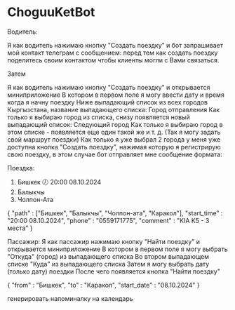 
# ChoguuKetBot

Водитель:

  Я как водитель нажимаю кнопку "Создать поездку" и бот запрашивает мой контакт телеграм c
  сообщением: перед тем как создать поездку поделитесь своим контактом чтобы клиенты могли
  с Вами связаться.

  Затем

  Я как водитель нажимаю кнопку "Создать поездку" и открывается миниприложение
  В котором в первом поле я могу ввести дату и время когда я начну поездку
  Ниже выпадающий список из всех городов Кыргызстана, название выпадающего списка: Город отправления
  Как только я выбираю город из списка, снизу появляется новый выпадающий список: Следующий город
  Как только я выбираю город в этом списке - появляется еще один такой же и т. д.
  (Так я могу задать свой маршрут поездки)
  Как только я уже выбрал 2 города у меня уже доступна кнопка "Создать поездку", нажимая которую
  я регистрирую свою поездку, в этом случае бот отправляет мне сообщение формата:

  Поездка:
  1. Бишкек 🕖 20:00 08.10.2024
  2. Балыкчы
  3. Чолпон-Ата

  {
    "path" : ["Бишкек", "Балыкчы", "Чолпон-ата", "Каракол"],
    "start_time" : "20:00 08.10.2024",
    "phone" : "0559171775",
    "comment" : "KIA K5 - 3 места"
  }

Пассажир:
  Я как пассажир нажимаю кнопку "Найти поездку" и открывается миниприложение
  В котором в первом поле я могу выбрать "Откуда" (город) из выпадающего списка
  Во втором выпадающем списке "Куда" из выпадающего списка
  Затем я могу выбрать дату (только дату) поездки
  После чего появляется кнопка "Найти поездку"

  {
    "from" : "Бишкек",
    "to" : "Каракол",
    "start_date" : "08.10.2024"
  }

генерировать напоминалку на календарь
